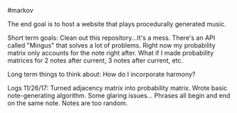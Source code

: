 #markov

The end goal is to host a website that plays procedurally generated music.

Short term goals:
Clean out this repository...It's a mess.
There's an API called "Mingus" that solves a lot of problems.
Right now my probability matrix only accounts for the note right after.
  What if I made probability matrices for 2 notes after current, 3 notes after current, etc.
  

Long term things to think about:
  How do I incorporate harmony?
  


Logs
11/26/17: Turned adjacency matrix into probability matrix. Wrote basic note-generating algorithm. 
   Some glaring issues...
      Phrases all begin and end on the same note.
      Notes are too random.
